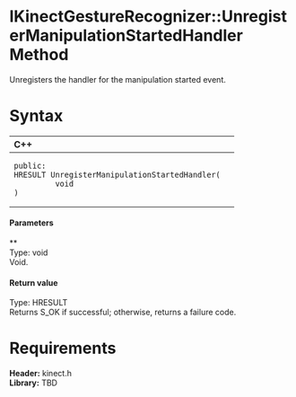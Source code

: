 IKinectGestureRecognizer::UnregisterManipulationStartedHandler Method  
=====================================================================  

Unregisters the handler for the manipulation started event. <span id="syntaxSection"></span>

Syntax  
======  

<table>
<colgroup>
<col width="100%" />
</colgroup>
<thead>
<tr class="header">
<th align="left">C++</th>
</tr>
</thead>
<tbody>
<tr class="odd">
<td align="left"><pre><code>public:  
HRESULT UnregisterManipulationStartedHandler(  
         void  
)</code></pre></td>
</tr>
</tbody>
</table>

<span id="ID4EG"></span>
#### Parameters  

**    
Type: void  
Void.  

<span id="ID4EP"></span>
#### Return value  

Type: HRESULT  
Returns S\_OK if successful; otherwise, returns a failure code.  

<span id="requirements"></span>

Requirements  
============  

**Header:** kinect.h  
**Library:** TBD  



<!--Please do not edit the data in the comment block below.-->
<!--
TOCTitle : UnregisterManipulationStartedHandler Method
RLTitle : IKinectGestureRecognizer::UnregisterManipulationStartedHandler Method
KeywordK : UnregisterManipulationStartedHandler method
KeywordK : IKinectGestureRecognizer::UnregisterManipulationStartedHandler method
KeywordF : IKinectGestureRecognizer::UnregisterManipulationStartedHandler
KeywordF : UnregisterManipulationStartedHandler
KeywordF : Microsoft.Kinect.kinect.IKinectGestureRecognizer.UnregisterManipulationStartedHandler(void)
KeywordA : M:Microsoft.Kinect.kinect.IKinectGestureRecognizer.UnregisterManipulationStartedHandler(void)
AssetID : M:Microsoft.Kinect.kinect.IKinectGestureRecognizer.UnregisterManipulationStartedHandler(void)
Locale : en-us
CommunityContent : 1
APIType : Managed
APILocation : 
APIName : Microsoft.Kinect.kinect.IKinectGestureRecognizer::UnregisterManipulationStartedHandler
TargetOS : Windows
TopicType : kbSyntax
DevLang : C++
DocSet : K4Wv2
ProjType : K4Wv2Proj
Technology : Kinect for Windows
Product : Kinect for Windows SDK v2
productversion : 20
-->
